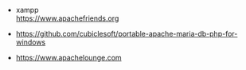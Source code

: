 * xampp  
https://www.apachefriends.org

* https://github.com/cubiclesoft/portable-apache-maria-db-php-for-windows  
* https://www.apachelounge.com  
